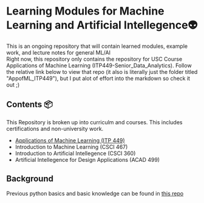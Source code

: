 # Learning Modules for Machine Learning and Artificial Intellegence:alien:
This is an ongoing repository that will contain learned modules, example work, and lecture notes for general ML/AI <br>
Right now, this repository only contains the repository for USC Course Applications of Machine Learning (ITP449-Senior_Data_Analytics). Follow the relative link below to view that repo (it also is literally just the folder titled "AppofML_ITP449"), but I put alot of effort into the markdown so check it out \;)
<br>
## Contents :package:
This Repository is broken up into curriculm and courses. This includes certifications and non-university work.
- [Applications of Machine Learning (ITP 449)](https://github.com/ShantanuJhaveri/LM-Intro_ML/tree/master/AppofML_ITP449)
- Introduction to Machine Learning (CSCI 467)
- Introduction to Artificial Intellegence (CSCI 360)
- Artificial Intellegence for Design Applications (ACAD 499)
## Background 
Previous python basics and basic knowledge can be found in [this repo](https://github.com/ShantanuJhaveri/LM-Python_Basics)
